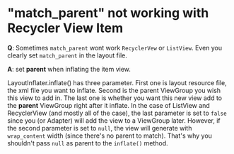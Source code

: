 # "match_parent" not working with Recycler View Item

**Q**: Sometimes `match_parent` wont work `RecyclerVew` or `ListView`. Even you clearly set `match_parent` in the layout file.

**A**: set **parent** when inflating the item view.

LayoutInflater.inflate() has three parameter. First one is layout resource file, the xml file you want to inflate. Second is the parent ViewGroup you wish this view to add in.  The last one is whether you want this new view add to the **parent** ViewGroup right after it inflate.
In the case of ListView and RecyclerView (and mostly all of the case), the last parameter is set to `false` since you (or Adapter) will add the view to a ViewGroup later. However, if the second parameter is set to `null`, the view will generate with `wrap_content` width (since there's no parent to match). That's why you shouldn't pass `null` as parent to the `inflate()` method.
 
 

 
